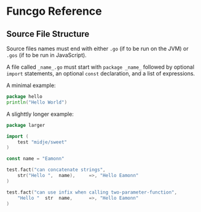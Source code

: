 # Funcgo Reference

## Source File Structure

Source files names must end with either `.go` (if to be run on the
JVM) or `.gos` (if to be run in JavaScript).

A file called `_name_.go` must start with `package _name_` followed by
optional `import` statements, an optional `const` declaration, and a
list of expressions.

A minimal example:

```go
package hello
println("Hello World")
```

A slighttly longer example:

```go
package larger

import (
	test "midje/sweet"
)

const name = "Eamonn"

test.fact("can concatenate strings",
	str("Hello ",  name),     =>, "Hello Eamonn"
)

test.fact("can use infix when calling two-parameter-function",
	"Hello "  str  name,      =>, "Hello Eamonn"
)
```

